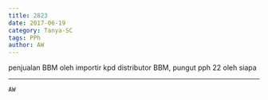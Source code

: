 ```yaml
---
title: 2823
date: 2017-06-19
category: Tanya-SC
tags: PPh
author: AW
---
```


penjualan BBM oleh importir kpd distributor BBM, pungut pph 22 oleh siapa

---



`AW`
